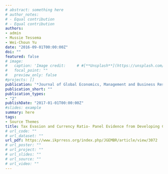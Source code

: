 ```yaml
---
# abstract: something here
# author_notes:
# - Equal contribution
# - Equal contribution
authors:
- admin
- Mussie Tessema
- Wei-Choun Yu
date: "2016-09-01T00:00:00Z"
doi: ""
featured: false
# image:
#   caption: 'Image credit:     # #[**Unsplash**](https://unsplash.com/photos/jdD8gXaTZsc)'
#   focal_point: ""
#   preview_only: false
#projects: []
publication: '*Journal of Global Economics, Management and Business Research, 7*(3)'
publication_short: ""
publication_types:
- "2"
publishDate: "2017-01-01T00:00:00Z"
#slides: example
summary: here
tags:
- Source Themes
title: Tax Evasion and Currency Ratio- Panel Evidence from Developing Countries
# url_code: ""
# url_dataset: ""
url_pdf: https://www.ikprress.org/index.php/JGEMBR/article/view/3072
# url_poster: ""
# url_project: ""
# url_slides: ""
# url_source: ""
# url_video: ""
---
```

<!--
{{% callout note %}}
Click the *Cite* button above to demo the feature to enable visitors to import publication metadata into their reference management software.
{{% /callout %}}

{{% callout note %}}
Create your slides in Markdown - click the *Slides* button to check out the example.
{{% /callout %}}

Supplementary notes can be added here, including [code, math, and images](https://wowchemy.com/docs/writing-markdown-latex/).
-->